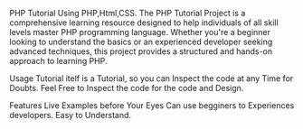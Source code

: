PHP Tutorial
Using PHP,Html,CSS.
The PHP Tutorial Project is a comprehensive learning resource designed to help individuals of all skill levels master PHP programming language. Whether you're a beginner looking to understand the basics or an experienced developer seeking advanced techniques, this project provides a structured and hands-on approach to learning PHP.

Usage
Tutorial itelf is a Tutorial, so you can Inspect the code at any Time for Doubts.
Feel Free to Inspect the code for the code and Design.

Features
Live Examples before Your Eyes
Can use begginers to Experiences developers.
Easy to Understand.
